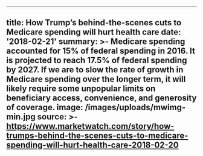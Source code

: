 ---
title: How Trump’s behind-the-scenes cuts to Medicare spending will hurt health care
date: '2018-02-21'
summary: >-
  Medicare spending accounted for 15% of federal spending in 2016. It is
  projected to reach 17.5% of federal spending by 2027. If we are to slow the
  rate of growth in Medicare spending over the longer term, it will likely
  require some unpopular limits on beneficiary access, convenience, and
  generosity of coverage.
image: /images/uploads/mwimg-min.jpg
source: >-
  https://www.marketwatch.com/story/how-trumps-behind-the-scenes-cuts-to-medicare-spending-will-hurt-health-care-2018-02-20
----

